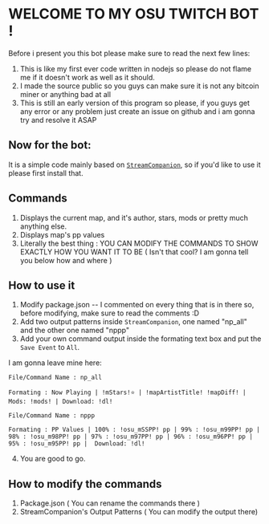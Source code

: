 # WELCOME TO MY OSU TWITCH BOT !

Before i present you this bot please make sure to read the next few lines: 

1) This is like my first ever code written in nodejs so please do not flame me if it doesn't work as well as it should.
2) I made the source public so you guys can make sure it is not any bitcoin miner or anything bad at all
3) This is still an early version of this program so please, if you guys get any error or any problem just create an issue on github and i am gonna try and resolve it ASAP

## Now for the bot:

It is a simple code mainly based on [`StreamCompanion`](https://github.com/Piotrekol/StreamCompanion), so if you'd like to use it please first install that.

## Commands

1) Displays the current map, and it's author, stars, mods or pretty much anything else.
2) Displays map's pp values
3) Literally the best thing : YOU CAN MODIFY THE COMMANDS TO SHOW EXACTLY HOW YOU WANT IT TO BE ( Isn't that cool? I am gonna tell you below how and where )

## How to use it

1) Modify package.json -- I commented on every thing that is in there so, before modifying, make sure to read the comments :D
2) Add two output patterns inside `StreamCompanion`, one named "np_all" and the other one named "nppp"
3) Add your own command output inside the formating text box and put the `Save Event` to `All`. 

I am gonna leave mine here:

```
File/Command Name : np_all

Formating : Now Playing | !mStars!⭐ | !mapArtistTitle! !mapDiff! | Mods: !mods! | Download: !dl!

```

```
File/Command Name : nppp

Formating : PP Values | 100% : !osu_mSSPP! pp | 99% : !osu_m99PP! pp | 98% : !osu_m98PP! pp | 97% : !osu_m97PP! pp | 96% : !osu_m96PP! pp | 95% : !osu_m95PP! pp |  Download: !dl!

```

4) You are good to go. 

## How to modify the commands

1) Package.json ( You can rename the commands there )
2) StreamCompanion's Output Patterns ( You can modify the output there)
